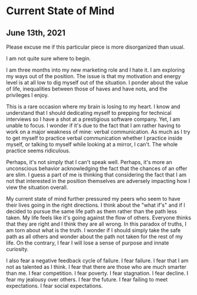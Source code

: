 # Current State of Mind

## June 13th, 2021

Please excuse me if this particular piece is more disorganized than usual.

I am not quite sure where to begin.

I am three months into my new marketing role and I hate it. I am exploring my ways out of the position. The issue is that my motivation and energy level is at all low to dig myself out of the situation. I ponder about the value of life, inequalities between those of haves and have nots, and the privileges I enjoy.

This is a rare occasion where my brain is losing to my heart. I know and understand that I should dedicating myself to prepping for technical interviews so I have a shot at a prestigious software company. Yet, I am unable to focus. I wonder if it's due to the fact that I am rather having to work on a major weakness of mine: verbal communication. As much as I try to get myself to practice verbal communication whether I practice inside myself, or talking to myself while looking at a mirror, I can't. The whole practice seems ridiculous.

Perhaps, it's not simply that I can't speak well. Perhaps, it's more an unconscious behavior acknowledging the fact that the chances of an offer are slim. I guess a part of me is thinking that considering the fact that I am not that interested in the position themselves are adversely impacting how I view the situation overall.

My current state of mind further pressured my peers who seem to have their lives going in the right directions. I think about the "what if's" and if I decided to pursue the same life path as them rather than the path less taken. My life feels like it's going against the flow of others. Everyone thinks that they are right and I think they are all wrong. In this paradox of truths, I am torn about what is the truth. I wonder if I should simply take the safe path as all others and wonder about the path not taken for the rest of my life. On the contrary, I fear I will lose a sense of purpose and innate curiosity.

I also fear a negative feedback cycle of failure. I fear failure. I fear that I am not as talented as I think. I fear that there are those who are much smarter than me. I fear competition. I fear poverty. I fear stagnation. I fear decline. I fear my jealousy over others. I fear the future. I fear failing to meet expectations. I fear social expectations.
